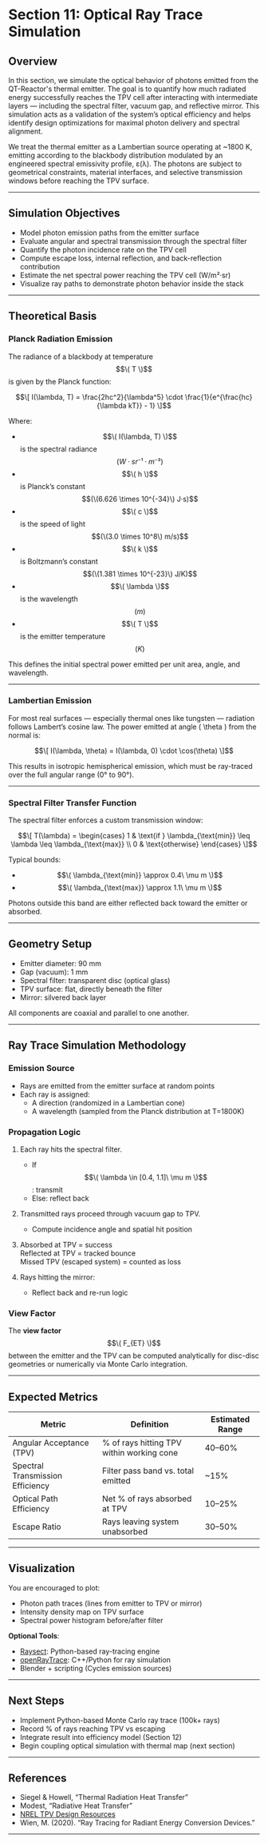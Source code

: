# Section 11: Optical Ray Trace Simulation

## Overview

In this section, we simulate the optical behavior of photons emitted from the QT-Reactor's thermal emitter. The goal is to quantify how much radiated energy successfully reaches the TPV cell after interacting with intermediate layers — including the spectral filter, vacuum gap, and reflective mirror. This simulation acts as a validation of the system’s optical efficiency and helps identify design optimizations for maximal photon delivery and spectral alignment.

We treat the thermal emitter as a Lambertian source operating at ~1800 K, emitting according to the blackbody distribution modulated by an engineered spectral emissivity profile, ε(λ). The photons are subject to geometrical constraints, material interfaces, and selective transmission windows before reaching the TPV surface.

---

## Simulation Objectives

- Model photon emission paths from the emitter surface
- Evaluate angular and spectral transmission through the spectral filter
- Quantify the photon incidence rate on the TPV cell
- Compute escape loss, internal reflection, and back-reflection contribution
- Estimate the net spectral power reaching the TPV cell (W/m²·sr)
- Visualize ray paths to demonstrate photon behavior inside the stack

---

## Theoretical Basis

### Planck Radiation Emission

The radiance of a blackbody at temperature $$\( T \)$$ is given by the Planck function:

$$\[
I(\lambda, T) = \frac{2hc^2}{\lambda^5} \cdot \frac{1}{e^{\frac{hc}{\lambda kT}} - 1}
\]$$

Where:
- $$\( I(\lambda, T) \)$$ is the spectral radiance $$(W·sr⁻¹·m⁻³)$$
- $$\( h \)$$ is Planck’s constant $$(\(6.626 \times 10^{-34}\) J·s)$$
- $$\( c \)$$ is the speed of light $$(\(3.0 \times 10^8\) m/s)$$
- $$\( k \)$$ is Boltzmann’s constant $$(\(1.381 \times 10^{-23}\) J/K)$$
- $$\( \lambda \)$$ is the wavelength $$(m)$$
- $$\( T \)$$ is the emitter temperature $$(K)$$

This defines the initial spectral power emitted per unit area, angle, and wavelength.

---

### Lambertian Emission

For most real surfaces — especially thermal ones like tungsten — radiation follows Lambert’s cosine law. The power emitted at angle \( \theta \) from the normal is:

$$\[
I(\lambda, \theta) = I(\lambda, 0) \cdot \cos(\theta)
\]$$

This results in isotropic hemispherical emission, which must be ray-traced over the full angular range (0° to 90°).

---

### Spectral Filter Transfer Function

The spectral filter enforces a custom transmission window:

$$\[
T(\lambda) = 
\begin{cases}
1 & \text{if } \lambda_{\text{min}} \leq \lambda \leq \lambda_{\text{max}} \\
0 & \text{otherwise}
\end{cases}
\]$$

Typical bounds:
- $$\( \lambda_{\text{min}} \approx 0.4\ \mu m \)$$
- $$\( \lambda_{\text{max}} \approx 1.1\ \mu m \)$$

Photons outside this band are either reflected back toward the emitter or absorbed.

---

## Geometry Setup

- Emitter diameter: 90 mm
- Gap (vacuum): 1 mm
- Spectral filter: transparent disc (optical glass)
- TPV surface: flat, directly beneath the filter
- Mirror: silvered back layer

All components are coaxial and parallel to one another.

---

## Ray Trace Simulation Methodology

### Emission Source

- Rays are emitted from the emitter surface at random points
- Each ray is assigned:
  - A direction (randomized in a Lambertian cone)
  - A wavelength (sampled from the Planck distribution at T=1800K)

### Propagation Logic

1. Each ray hits the spectral filter.
   - If $$\( \lambda \in [0.4, 1.1]\ \mu m \)$$: transmit
   - Else: reflect back

2. Transmitted rays proceed through vacuum gap to TPV.
   - Compute incidence angle and spatial hit position

3. Absorbed at TPV = success  
   Reflected at TPV = tracked bounce  
   Missed TPV (escaped system) = counted as loss

4. Rays hitting the mirror:
   - Reflect back and re-run logic

### View Factor

The **view factor** $$\( F_{ET} \)$$ between the emitter and the TPV can be computed analytically for disc-disc geometries or numerically via Monte Carlo integration.

---

## Expected Metrics

| Metric | Definition | Estimated Range |
|--------|------------|-----------------|
| Angular Acceptance (TPV) | % of rays hitting TPV within working cone | 40–60% |
| Spectral Transmission Efficiency | Filter pass band vs. total emitted | ~15% |
| Optical Path Efficiency | Net % of rays absorbed at TPV | 10–25% |
| Escape Ratio | Rays leaving system unabsorbed | 30–50% |

---

## Visualization

You are encouraged to plot:

- Photon path traces (lines from emitter to TPV or mirror)
- Intensity density map on TPV surface
- Spectral power histogram before/after filter

**Optional Tools**:
- [Raysect](https://github.com/raysect/source): Python-based ray-tracing engine
- [openRayTrace](https://github.com/OpenRayTrace/OpenRayTrace): C++/Python for ray simulation
- Blender + scripting (Cycles emission sources)

---

## Next Steps

- Implement Python-based Monte Carlo ray trace (100k+ rays)
- Record % of rays reaching TPV vs escaping
- Integrate result into efficiency model (Section 12)
- Begin coupling optical simulation with thermal map (next section)

---

## References

- Siegel & Howell, “Thermal Radiation Heat Transfer”
- Modest, “Radiative Heat Transfer”
- [NREL TPV Design Resources](https://www.nrel.gov/)
- Wien, M. (2020). “Ray Tracing for Radiant Energy Conversion Devices.”

---
